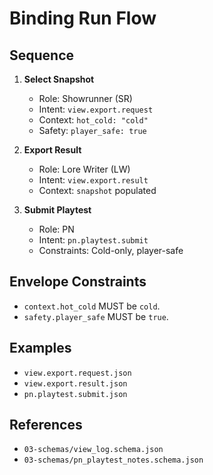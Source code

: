 # Binding Run Flow

## Sequence

1. **Select Snapshot**
   - Role: Showrunner (SR)
   - Intent: `view.export.request`
   - Context: `hot_cold: "cold"`
   - Safety: `player_safe: true`

2. **Export Result**
   - Role: Lore Writer (LW)
   - Intent: `view.export.result`
   - Context: `snapshot` populated

3. **Submit Playtest**
   - Role: PN
   - Intent: `pn.playtest.submit`
   - Constraints: Cold-only, player-safe

## Envelope Constraints

- `context.hot_cold` MUST be `cold`.
- `safety.player_safe` MUST be `true`.

## Examples

- `view.export.request.json`
- `view.export.result.json`
- `pn.playtest.submit.json`

## References

- `03-schemas/view_log.schema.json`
- `03-schemas/pn_playtest_notes.schema.json`
